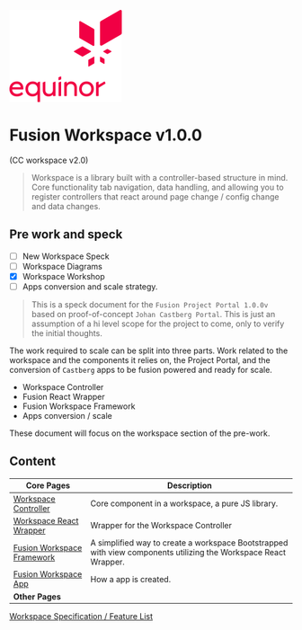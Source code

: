 ![Equinor Logo](./images/logo.png)

# Fusion Workspace v1.0.0

(CC workspace v2.0)

> Workspace is a library built with a controller-based structure in mind. Core functionality tab navigation, data handling, and allowing you to register controllers that react around page change / config change and data changes.

## Pre work and speck

- [ ] New Workspace Speck
- [ ] Workspace Diagrams
- [x] Workspace Workshop
- [ ] Apps conversion and scale strategy.

> This is a speck document for the `Fusion Project Portal 1.0.0v` based on proof-of-concept `Johan Castberg Portal`. This is just an assumption of a hi level scope for the project to come, only to verify the initial thoughts. 

The work required to scale can be split into three parts. Work related to the workspace and the components it relies on, the Project Portal, and the conversion of `Castberg` apps to be fusion powered and ready for scale.  

- Workspace Controller
- Fusion React Wrapper  
- Fusion Workspace Framework
- Apps conversion / scale

These document will focus on the workspace section of the pre-work.

## Content

| Core Pages | Description |
|-|-|
[Workspace Controller](./WorkspaceController.md) | Core component in a workspace, a pure JS library.
[Workspace React Wrapper](./WorkspaceReactWrapper.md) | Wrapper for the Workspace Controller
[Fusion Workspace Framework](./FusionWorkspaceFramework.md) | A simplified way to create a workspace Bootstrapped with view components utilizing the Workspace React Wrapper.
[Fusion Workspace App](./FusionWorkspaceApp.md) | How a app is created.
|**Other Pages**|
[Workspace Specification / Feature List](./WorkspaceProjectFeatureList.md)
